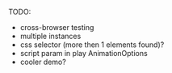 
TODO:
* cross-browser testing
* multiple instances
* css selector (more then 1 elements found)?
* script param in play AnimationOptions
* cooler demo?
